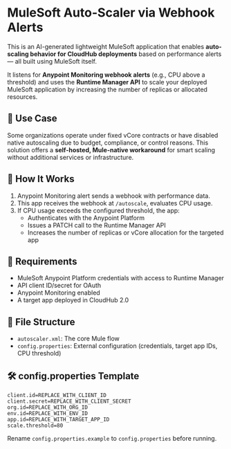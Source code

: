 # MuleSoft Auto-Scaler via Webhook Alerts

This is an AI-generated lightweight MuleSoft application that enables **auto-scaling behavior for CloudHub deployments** based on performance alerts — all built using MuleSoft itself.

It listens for **Anypoint Monitoring webhook alerts** (e.g., CPU above a threshold) and uses the **Runtime Manager API** to scale your deployed MuleSoft application by increasing the number of replicas or allocated resources.

## 🔧 Use Case

Some organizations operate under fixed vCore contracts or have disabled native autoscaling due to budget, compliance, or control reasons. This solution offers a **self-hosted, Mule-native workaround** for smart scaling without additional services or infrastructure.

## 🚀 How It Works

1. Anypoint Monitoring alert sends a webhook with performance data.
2. This app receives the webhook at `/autoscale`, evaluates CPU usage.
3. If CPU usage exceeds the configured threshold, the app:
   - Authenticates with the Anypoint Platform
   - Issues a PATCH call to the Runtime Manager API
   - Increases the number of replicas or vCore allocation for the targeted app

## 🔐 Requirements

- MuleSoft Anypoint Platform credentials with access to Runtime Manager
- API client ID/secret for OAuth
- Anypoint Monitoring enabled
- A target app deployed in CloudHub 2.0

## 📁 File Structure

- `autoscaler.xml`: The core Mule flow
- `config.properties`: External configuration (credentials, target app IDs, CPU threshold)

## 🛠 config.properties Template

```properties
client.id=REPLACE_WITH_CLIENT_ID
client.secret=REPLACE_WITH_CLIENT_SECRET
org.id=REPLACE_WITH_ORG_ID
env.id=REPLACE_WITH_ENV_ID
app.id=REPLACE_WITH_TARGET_APP_ID
scale.threshold=80
```

Rename `config.properties.example` to `config.properties` before running.
